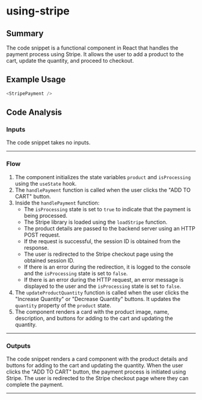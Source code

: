 # using-stripe
## Summary
The code snippet is a functional component in React that handles the payment process using Stripe. It allows the user to add a product to the cart, update the quantity, and proceed to checkout.

## Example Usage
```javascript
<StripePayment />
```

## Code Analysis
### Inputs
The code snippet takes no inputs.
___
### Flow
1. The component initializes the state variables `product` and `isProcessing` using the `useState` hook.
2. The `handlePayment` function is called when the user clicks the "ADD TO CART" button.
3. Inside the `handlePayment` function:
   - The `isProcessing` state is set to `true` to indicate that the payment is being processed.
   - The Stripe library is loaded using the `loadStripe` function.
   - The product details are passed to the backend server using an HTTP POST request.
   - If the request is successful, the session ID is obtained from the response.
   - The user is redirected to the Stripe checkout page using the obtained session ID.
   - If there is an error during the redirection, it is logged to the console and the `isProcessing` state is set to `false`.
   - If there is an error during the HTTP request, an error message is displayed to the user and the `isProcessing` state is set to `false`.
4. The `updateProductQuantity` function is called when the user clicks the "Increase Quantity" or "Decrease Quantity" buttons. It updates the `quantity` property of the `product` state.
5. The component renders a card with the product image, name, description, and buttons for adding to the cart and updating the quantity.
___
### Outputs
The code snippet renders a card component with the product details and buttons for adding to the cart and updating the quantity. When the user clicks the "ADD TO CART" button, the payment process is initiated using Stripe. The user is redirected to the Stripe checkout page where they can complete the payment.
___
